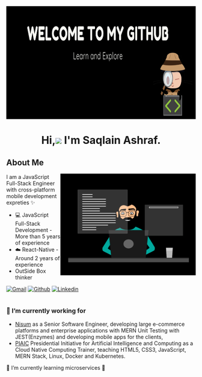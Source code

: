 <img align="center" alt="welcome-to-my-profile" height="300" width="1600" src="https://github.com/saqlain11/saqlain11/blob/main/welcome.png">
<h1 align="center">Hi,<img src="https://raw.githubusercontent.com/MartinHeinz/MartinHeinz/master/wave.gif" width="30px"> I'm Saqlain Ashraf.</h1>
<h2>About Me</h2>
<img src="https://github.com/saqlain11/saqlain11/blob/main/nerd-coder.gif" width="360" align="right"/>

I am a JavaScript Full-Stack Engineer with cross-platform mobile development expreties  ✨

* 💻 JavaScript Full-Stack Development - More than 5 years of experience
* ☁️ React-Native - Around 2 years of experience
*  OutSide Box thinker

[![Gmail](https://img.shields.io/badge/-Gmail-c14438?style=flat&logo=Gmail&logoColor=white)](mailto:saqlainashrafahc1@gmail.com)
[![Github](https://img.shields.io/badge/-Github-000?style=flat&logo=Github&logoColor=white)](https://github.com/saqlain11/)
[![Linkedin](https://img.shields.io/badge/-LinkedIn-blue?style=flat&logo=Linkedin&logoColor=white)](https://www.linkedin.com/in/saqlain-ashraf-a8a40b98/)
<h1></h1>
<h3>🔭 I’m currently working for</h3>


  - [Nisum](https://www.nisum.com) as a Senior Software Engineer, developing large e-commerce platforms and enterprise applications with MERN Unit Testing with JEST(Enzymes) and developing mobile apps for the clients, 
  - [PIAIC](https://www.piaic.org/) Presidential Initiative for Artificial Intelligence and Computing as a Cloud Native Computing Trainer, teaching HTML5, CSS3, JavaScript, MERN Stack, Linux, Docker and Kubernetes.

🌱 I’m currently learning microservices  🚀


